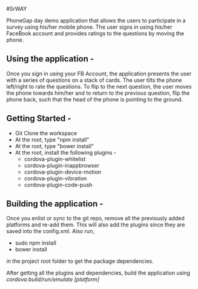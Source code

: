 #SrWAY

PhoneGap day demo application that allows the users to participate in a survey using his/her mobile phone.
The user signs in using his/her FaceBook account and provides ratings to the questions by moving the phone. 

## Using the application - 
Once you sign in using your FB Account, the application presents the user with a series of questions on a stack of cards. 
The user tilts the phone left/right to rate the questions.  To flip to the next question, the user moves the phone towards him/her and 
to return to the previous question, flip the phone back, such that the head of the phone is pointing to the ground. 

## Getting Started - 
* Git Clone the workspace
* At the root, type "npm install"
* At the root, type "bower install" 
* At the root, install the following plugins -
    * cordova-plugin-whitelist
    * cordova-plugin-inappbrowser
    * cordova-plugin-device-motion
    * cordova-plugin-vibration
    * cordova-plugin-code-push

## Building the application - 
 
 Once you enlist or sync to the git repo, remove all the previously added platforms and re-add them. This will also
 add the plugins since they are saved into the config.xml.
 Also run,
* sudo npm install
* bower install
 
in the project root folder to get the package dependencies.
 
After getting all the plugins and dependencies, build the application using 
*cordova build/run/emulate [platform]*